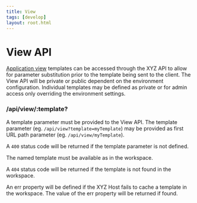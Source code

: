 ```yaml
---
title: View
tags: [develop]
layout: root.html
---
```


# View API

[Application view](/xyz/docs/develop/views/) templates can be accessed through the XYZ API to allow for parameter substitution prior to the template being sent to the client. The View API will be private or public dependent on the environment configuration. Individual templates may be defined as private or for admin access only overriding the environment settings.

### /api/view/:template?

A template parameter must be provided to the View API. The template parameter (eg. `/api/view?template=myTemplate`) may be provided as first URL path parameter (eg. `/api/view/myTemplate`).

A `400` status code will be returned if the template parameter is not defined.

The named template must be available as in the workspace.

A `404` status code will be returned if the template is not found in the workspace.

An err property will be defined if the XYZ Host fails to cache a template in the workspace. The value of the err property will be returned if found.